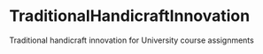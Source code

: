 # TraditionalHandicraftInnovation
Traditional handicraft innovation for University course assignments
